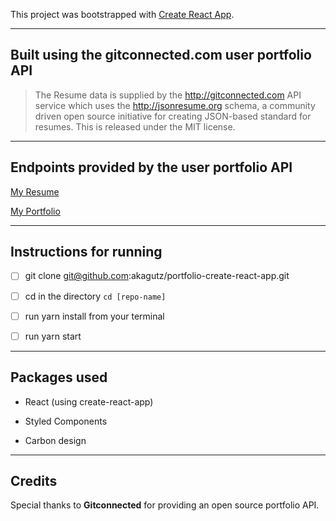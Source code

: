 This project was bootstrapped with [Create React App](https://github.com/facebook/create-react-app).

---

## Built using the gitconnected.com user portfolio API

> The Resume data is supplied by the http://gitconnected.com API service which uses 
> the http://jsonresume.org schema, a community driven open source initiative for creating
> JSON-based standard for resumes. This is released under the MIT license.

---

## Endpoints provided by the user portfolio API 

[My Resume](https://gitconnected.com/akagutz/resume)

[My Portfolio](http://akagutz.github.io/portfolio-create-react-app)

---

## Instructions for running 

- [ ] git clone git@github.com:akagutz/portfolio-create-react-app.git

- [ ] cd in the directory ```cd [repo-name]```

- [ ] run yarn install from your terminal

- [ ] run yarn start

---

## Packages used

* React (using create-react-app)

* Styled Components

* Carbon design

---

## Credits

Special thanks to **Gitconnected** for providing an open source portfolio API.



